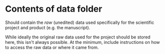 # Contents of data folder

Should contain the *raw* (unedited) data used specifically for the
scientific project and product (e.g. the manuscript).

While ideally the original raw data used for the project should be
stored here, this isn't always possible. At the minimum, include
instructions on how to access the raw data or where it came from.
